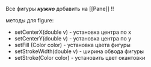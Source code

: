 
Все фигуры **_нужно_** добавить на [[Pane]] !!


методы для figure:

* setCenterX(double v) - установка центра по x
* setCenterY(double v) - установка центра по y
* setFill (Color color) - установка цвета фигуры
* setStrokeWidth(double v) - ширина обвода фигуры
* setStroke(Color color) - установить цвет окантовки 

